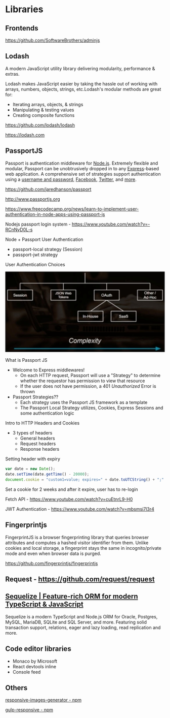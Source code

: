 # Libraries

## Frontends

https://github.com/SoftwareBrothers/adminjs

## Lodash

A modern JavaScript utility library delivering modularity, performance & extras.

Lodash makes JavaScript easier by taking the hassle out of working with arrays, numbers, objects, strings, etc.Lodash's modular methods are great for:

- Iterating arrays, objects, & strings
- Manipulating & testing values
- Creating composite functions

https://github.com/lodash/lodash

https://lodash.com

## PassportJS

Passport is authentication middleware for [Node.js](https://nodejs.org/). Extremely flexible and modular, Passport can be unobtrusively dropped in to any [Express](https://expressjs.com/)-based web application. A comprehensive set of strategies support authentication using a [username and password](http://www.passportjs.org/docs/username-password/), [Facebook](http://www.passportjs.org/docs/facebook/), [Twitter](http://www.passportjs.org/docs/twitter/), and [more](http://www.passportjs.org/packages/).

https://github.com/jaredhanson/passport

http://www.passportjs.org

https://www.freecodecamp.org/news/learn-to-implement-user-authentication-in-node-apps-using-passport-js

Nodejs passport login system - https://www.youtube.com/watch?v=-RCnNyD0L-s

Node + Passport User Authentication

- passport-local strategy (Session)
- passport-jwt strategy

User Authentication Choices

![image](../../../media/Nodejs_Libraries-image1.jpg)

What is Passport JS

- Welcome to Express middlewares!
  - On each HTTP request, Passport will use a "Strategy" to determine whether the requestor has permission to view that resource
  - If the user does not have permission, a 401 *Unauthorized* Error is thrown
- Passport Strategies??
  - Each strategy uses the Passport JS framework as a template
  - The Passport Local Strategy utilizes, Cookies, Express Sessions and some authentication logic

Intro to HTTP Headers and Cookies

- 3 types of headers
  - General headers
  - Request headers
  - Response headers

Setting header with expiry

```js
var date = new Date();
date.setTime(date.getTime() - 20000);
document.cookie = "custom1=value; expires=" + date.toUTCString() + ";"
```

Set a cookie for 2 weeks and after it expire, user has to re-login

Fetch API - https://www.youtube.com/watch?v=cuEtnrL9-H0

JWT Authentication - https://www.youtube.com/watch?v=mbsmsi7l3r4

## Fingerprintjs

FingerprintJS is a browser fingerprinting library that queries browser attributes and computes a hashed visitor identifier from them. Unlike cookies and local storage, a fingerprint stays the same in incognito/private mode and even when browser data is purged.

https://github.com/fingerprintjs/fingerprintjs

## Request - https://github.com/request/request

## [Sequelize | Feature-rich ORM for modern TypeScript & JavaScript](https://sequelize.org/)

Sequelize is a modern TypeScript and Node.js ORM for Oracle, Postgres, MySQL, MariaDB, SQLite and SQL Server, and more. Featuring solid transaction support, relations, eager and lazy loading, read replication and more.

## Code editor libraries

- Monaco by Microsoft
- React devtools inline
- Console feed

## Others

[responsive-images-generator - npm](https://www.npmjs.com/package/responsive-images-generator)

[gulp-responsive - npm](https://www.npmjs.com/package/gulp-responsive)
